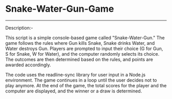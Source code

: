 # Snake-Water-Gun-Game

------------------------------------------------------------------------------------------------------------------------------------------------------------------------------------------------------------------------
Description:-

This script is a simple console-based game called "Snake-Water-Gun." The game follows the rules where Gun kills Snake, Snake drinks Water, and Water destroys Gun. Players are prompted to input their choice (G for Gun, S for Snake, W for Water), and the computer randomly selects its choice. The outcomes are then determined based on the rules, and points are awarded accordingly.

The code uses the readline-sync library for user input in a Node.js environment. The game continues in a loop until the user decides not to play anymore. At the end of the game, the total scores for the player and the computer are displayed, and the winner or a draw is determined.
